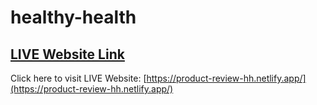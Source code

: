 # healthy-health

## [LIVE Website Link](https://product-review-hh.netlify.app/)

Click here to visit LIVE Website: [https://product-review-hh.netlify.app/](https://product-review-hh.netlify.app/)
